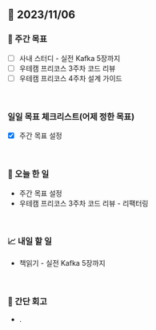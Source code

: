 ## 📅 2023/11/06


### 👏 주간 목표

- [ ] 사내 스터디 - 실전 Kafka 5장까지
- [ ] 우테캠 프리코스 3주차 코드 리뷰
- [ ] 우테캠 프리코스 4주차 설계 가이드

<br/>

### 일일 목표 체크리스트(어제 정한 목표)
 
- [x] 주간 목표 설정

<br/>

### 💯 오늘 한 일

- 주간 목표 설정
- 우테캠 프리코스 3주차 코드 리뷰 - 리팩터링

<br/>

### 📈 내일 할 일

- 책읽기 - 실전 Kafka 5장까지

<br/>

### 🤔 간단 회고

- . 
 
